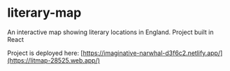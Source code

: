 # literary-map

An interactive map showing literary locations in England. Project built in React

Project is deployed here: [https://imaginative-narwhal-d3f6c2.netlify.app/](https://litmap-28525.web.app/)

